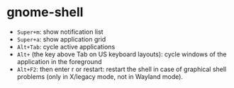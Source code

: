 # gnome-shell

- `Super+m`: show notification list
- `Super+a`: show application grid
- `Alt+Tab`: cycle active applications
- `Alt+` (the key above Tab on US keyboard layouts): cycle windows of the application in the foreground
- `Alt+F2`: then enter r or restart: restart the shell in case of graphical shell problems (only in X/legacy mode, not in Wayland mode).
